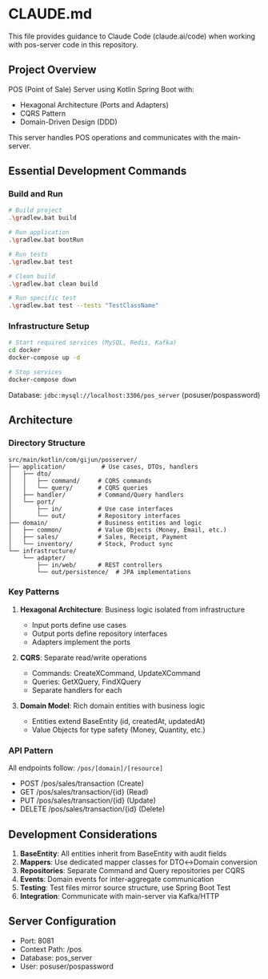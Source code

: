 # CLAUDE.md

This file provides guidance to Claude Code (claude.ai/code) when working with pos-server code in this repository.

## Project Overview

POS (Point of Sale) Server using Kotlin Spring Boot with:

- Hexagonal Architecture (Ports and Adapters)
- CQRS Pattern
- Domain-Driven Design (DDD)

This server handles POS operations and communicates with the main-server.

## Essential Development Commands

### Build and Run

```bash
# Build project
.\gradlew.bat build

# Run application
.\gradlew.bat bootRun

# Run tests
.\gradlew.bat test

# Clean build
.\gradlew.bat clean build

# Run specific test
.\gradlew.bat test --tests "TestClassName"
```

### Infrastructure Setup

```bash
# Start required services (MySQL, Redis, Kafka)
cd docker
docker-compose up -d

# Stop services
docker-compose down
```

Database: `jdbc:mysql://localhost:3306/pos_server` (posuser/pospassword)

## Architecture

### Directory Structure

```
src/main/kotlin/com/gijun/posserver/
├── application/          # Use cases, DTOs, handlers
│   ├── dto/             
│   │   ├── command/     # CQRS commands
│   │   └── query/       # CQRS queries
│   ├── handler/         # Command/Query handlers
│   └── port/            
│       ├── in/          # Use case interfaces
│       └── out/         # Repository interfaces
├── domain/              # Business entities and logic
│   ├── common/          # Value Objects (Money, Email, etc.)
│   ├── sales/           # Sales, Receipt, Payment
│   └── inventory/       # Stock, Product sync
└── infrastructure/      
    └── adapter/        
        ├── in/web/      # REST controllers
        └── out/persistence/  # JPA implementations
```

### Key Patterns

1. **Hexagonal Architecture**: Business logic isolated from infrastructure
    - Input ports define use cases
    - Output ports define repository interfaces
    - Adapters implement the ports

2. **CQRS**: Separate read/write operations
    - Commands: CreateXCommand, UpdateXCommand
    - Queries: GetXQuery, FindXQuery
    - Separate handlers for each

3. **Domain Model**: Rich domain entities with business logic
    - Entities extend BaseEntity (id, createdAt, updatedAt)
    - Value Objects for type safety (Money, Quantity, etc.)

### API Pattern

All endpoints follow: `/pos/[domain]/[resource]`

- POST /pos/sales/transaction (Create)
- GET /pos/sales/transaction/{id} (Read)
- PUT /pos/sales/transaction/{id} (Update)
- DELETE /pos/sales/transaction/{id} (Delete)

## Development Considerations

1. **BaseEntity**: All entities inherit from BaseEntity with audit fields
2. **Mappers**: Use dedicated mapper classes for DTO↔Domain conversion
3. **Repositories**: Separate Command and Query repositories per CQRS
4. **Events**: Domain events for inter-aggregate communication
5. **Testing**: Test files mirror source structure, use Spring Boot Test
6. **Integration**: Communicate with main-server via Kafka/HTTP

## Server Configuration

- Port: 8081
- Context Path: /pos
- Database: pos_server
- User: posuser/pospassword